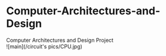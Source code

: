 # Computer-Architectures-and-Design
Computer Architectures and Design Project  
![main](/circuit's pics/CPU.jpg)

